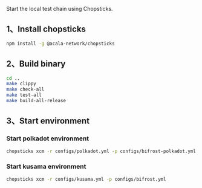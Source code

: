 Start the local test chain using Chopsticks.## 1、Install chopsticks```bashnpm install -g @acala-network/chopsticks```## 2、Build binary```bashcd ..make clippymake check-allmake test-allmake build-all-release```## 3、Start environment### Start polkadot environment```bashchopsticks xcm -r configs/polkadot.yml -p configs/bifrost-polkadot.yml```### Start kusama environment```bashchopsticks xcm -r configs/kusama.yml -p configs/bifrost.yml```